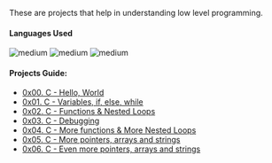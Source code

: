 These are projects that help in understanding low level programming.

<h4>Languages Used</h4>
<img alt="medium" src="https://img.shields.io/badge/C-00599C?style=for-the-badge&logo=c&logoColor=white">
<img alt="medium" src="https://img.shields.io/badge/Shell_Script-121011?style=for-the-badge&logo=gnu-bash&logoColor=white">
<img alt="medium" src="https://img.shields.io/badge/Markdown-000000?style=for-the-badge&logo=markdown&logoColor=white">

<h4>Projects Guide: </h4>

* [0x00. C - Hello, World](./0x00-hello_world)
* [0x01. C - Variables, if, else, while](./0x01-variables_if_else_while)
* [0x02. C - Functions & Nested Loops](./0x02-functions_nested_loops)
* [0x03. C - Debugging](./0x03-Debugging)
* [0x04. C - More functions & More Nested Loops](./0x04-pointers_arrays_strings)
* [0x05. C - More pointers, arrays and strings](./0x05-pointers_arrays_strings)
* [0x06. C - Even more pointers, arrays and strings](./0x06-pointers_arrays_strings)

